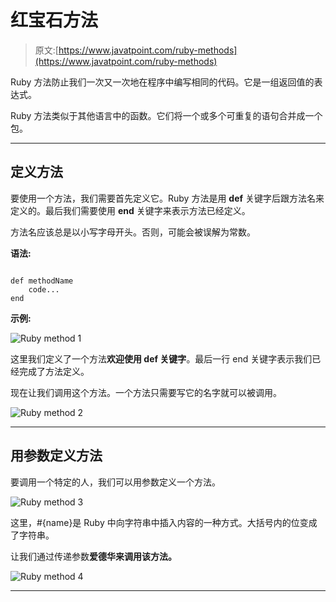 # 红宝石方法

> 原文:[https://www.javatpoint.com/ruby-methods](https://www.javatpoint.com/ruby-methods)

Ruby 方法防止我们一次又一次地在程序中编写相同的代码。它是一组返回值的表达式。

Ruby 方法类似于其他语言中的函数。它们将一个或多个可重复的语句合并成一个包。

* * *

## 定义方法

要使用一个方法，我们需要首先定义它。Ruby 方法是用 **def** 关键字后跟方法名来定义的。最后我们需要使用 **end** 关键字来表示方法已经定义。

方法名应该总是以小写字母开头。否则，可能会被误解为常数。

**语法:**

```

def methodName
	code...
end

```

**示例:**

![Ruby method 1](../Images/42c4c28892bfec807fac608d30557168.png)

这里我们定义了一个方法**欢迎使用 def 关键字**。最后一行 end 关键字表示我们已经完成了方法定义。

现在让我们调用这个方法。一个方法只需要写它的名字就可以被调用。

![Ruby method 2](../Images/d33284662a87da31526cad922ff192d7.png)

* * *

## 用参数定义方法

要调用一个特定的人，我们可以用参数定义一个方法。

![Ruby method 3](../Images/09ae59bf029afa3c478ac8d76158a38c.png)

这里，#{name}是 Ruby 中向字符串中插入内容的一种方式。大括号内的位变成了字符串。

让我们通过传递参数**爱德华来调用该方法。**

![Ruby method 4](../Images/2072ea76b3211fc08d37e9dc27672448.png)

* * *